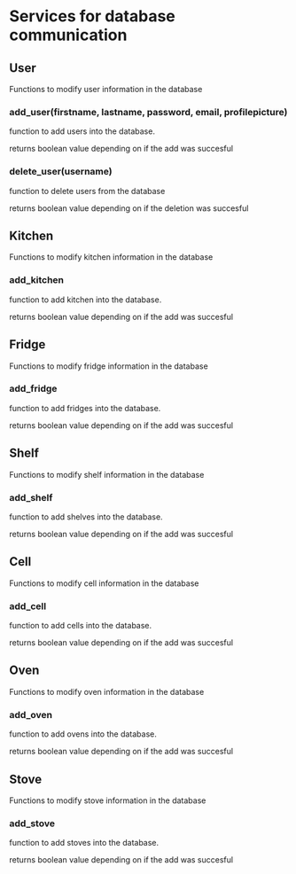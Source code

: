 # Services for database communication

## User
Functions to modify user information in the database

### add_user(firstname, lastname, password, email, profilepicture)
function to add users into the database.

returns boolean value depending on if the add was succesful

### delete_user(username)
function to delete users from the database

returns boolean value depending on if the deletion was succesful

## Kitchen
Functions to modify kitchen information in the database
### add_kitchen
function to add kitchen into the database.

returns boolean value depending on if the add was succesful

## Fridge
Functions to modify fridge information in the database
### add_fridge
function to add fridges into the database.

returns boolean value depending on if the add was succesful



## Shelf
Functions to modify shelf information in the database
### add_shelf
function to add shelves into the database.

returns boolean value depending on if the add was succesful



## Cell
Functions to modify cell information in the database
### add_cell
function to add cells into the database.

returns boolean value depending on if the add was succesful


## Oven
Functions to modify oven information in the database
### add_oven
function to add ovens into the database.

returns boolean value depending on if the add was succesful


## Stove
Functions to modify stove information in the database
### add_stove
function to add stoves into the database.

returns boolean value depending on if the add was succesful
